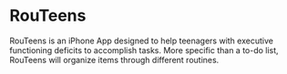 # RouTeens
RouTeens is an iPhone App designed to help teenagers with executive functioning deficits to accomplish tasks.  More specific than a to-do list, RouTeens will organize items through different routines.  
